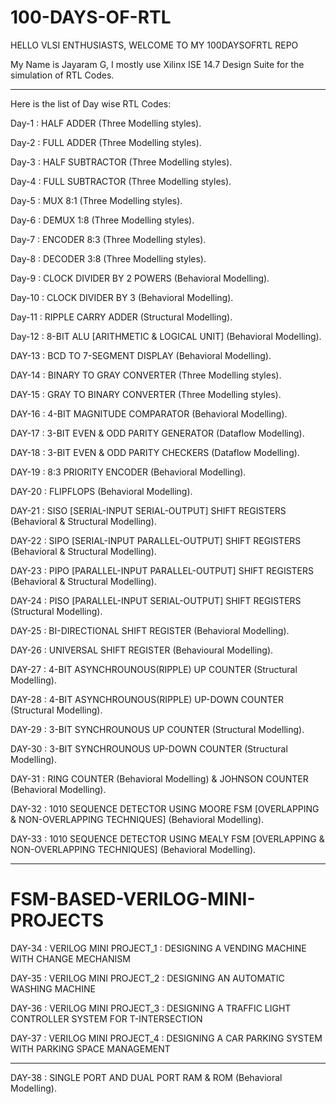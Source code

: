 # 100-DAYS-OF-RTL

HELLO VLSI ENTHUSIASTS, WELCOME TO MY 100DAYSOFRTL REPO

My Name is Jayaram G, I mostly use Xilinx ISE 14.7 Design Suite for the simulation of RTL Codes.

-----------------------------------------------------------------------------------------------------------

Here is the list of Day wise RTL Codes:

Day-1 : HALF ADDER (Three Modelling styles).

Day-2 : FULL ADDER (Three Modelling styles).

Day-3 : HALF SUBTRACTOR (Three Modelling styles).

Day-4 : FULL SUBTRACTOR (Three Modelling styles).

Day-5 : MUX 8:1 (Three Modelling styles).

Day-6 : DEMUX 1:8 (Three Modelling styles).

Day-7 : ENCODER 8:3 (Three Modelling styles).

Day-8 : DECODER 3:8 (Three Modelling styles).

Day-9 : CLOCK DIVIDER BY 2 POWERS (Behavioral Modelling).

Day-10 : CLOCK DIVIDER BY 3 (Behavioral Modelling).

Day-11 : RIPPLE CARRY ADDER (Structural Modelling).

Day-12 : 8-BIT ALU [ARITHMETIC & LOGICAL UNIT] (Behavioral Modelling).

DAY-13 : BCD TO 7-SEGMENT DISPLAY (Behavioral Modelling).

DAY-14 : BINARY TO GRAY CONVERTER (Three Modelling styles).

DAY-15 : GRAY TO BINARY CONVERTER (Three Modelling styles).

DAY-16 : 4-BIT MAGNITUDE COMPARATOR (Behavioral Modelling).

DAY-17 : 3-BIT EVEN & ODD PARITY GENERATOR (Dataflow Modelling).

DAY-18 : 3-BIT EVEN & ODD PARITY CHECKERS (Dataflow Modelling).

DAY-19 : 8:3 PRIORITY ENCODER (Behavioral Modelling).

DAY-20 : FLIPFLOPS (Behavioral Modelling).

DAY-21 : SISO [SERIAL-INPUT SERIAL-OUTPUT] SHIFT REGISTERS (Behavioral & Structural Modelling).

DAY-22 : SIPO [SERIAL-INPUT PARALLEL-OUTPUT] SHIFT REGISTERS (Behavioral & Structural Modelling).

DAY-23 : PIPO [PARALLEL-INPUT PARALLEL-OUTPUT] SHIFT REGISTERS (Behavioral & Structural Modelling).

DAY-24 : PISO [PARALLEL-INPUT SERIAL-OUTPUT] SHIFT REGISTERS (Structural Modelling).

DAY-25 : BI-DIRECTIONAL SHIFT REGISTER (Behavioral Modelling).

DAY-26 : UNIVERSAL SHIFT REGISTER (Behavioural Modelling).

DAY-27 : 4-BIT ASYNCHROUNOUS(RIPPLE) UP COUNTER (Structural Modelling).

DAY-28 : 4-BIT ASYNCHROUNOUS(RIPPLE) UP-DOWN COUNTER (Structural Modelling).

DAY-29 : 3-BIT SYNCHROUNOUS UP COUNTER (Structural Modelling).

DAY-30 : 3-BIT SYNCHROUNOUS UP-DOWN COUNTER (Structural Modelling).

DAY-31 : RING COUNTER (Behavioral Modelling)
         & JOHNSON COUNTER (Behavioral Modelling).

DAY-32 : 1010 SEQUENCE DETECTOR USING MOORE FSM 
         [OVERLAPPING & NON-OVERLAPPING TECHNIQUES] (Behavioral Modelling).
        
DAY-33 : 1010 SEQUENCE DETECTOR USING MEALY FSM 
         [OVERLAPPING & NON-OVERLAPPING TECHNIQUES] (Behavioral Modelling).

-----------------------------------------------------------------------------------------------------------
# FSM-BASED-VERILOG-MINI-PROJECTS

DAY-34 : VERILOG MINI PROJECT_1 : DESIGNING A VENDING MACHINE WITH CHANGE MECHANISM 

DAY-35 : VERILOG MINI PROJECT_2 : DESIGNING AN AUTOMATIC WASHING MACHINE

DAY-36 : VERILOG MINI PROJECT_3 : DESIGNING A TRAFFIC LIGHT CONTROLLER SYSTEM FOR T-INTERSECTION

DAY-37 : VERILOG MINI PROJECT_4 : DESIGNING A CAR PARKING SYSTEM WITH PARKING SPACE MANAGEMENT

-----------------------------------------------------------------------------------------------------------

DAY-38 : SINGLE PORT AND DUAL PORT RAM & ROM (Behavioral Modelling).

